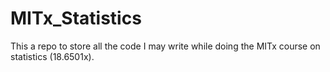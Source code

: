 # MITx_Statistics
This a repo to store all the code I may write while doing the MITx course on statistics (18.6501x).
